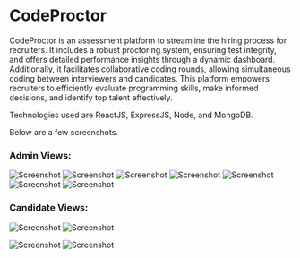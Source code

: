 # CodeProctor

CodeProctor is an assessment platform to streamline the hiring process for recruiters. It includes a robust proctoring system, ensuring test integrity, and offers detailed performance insights through a dynamic dashboard. Additionally, it facilitates collaborative coding rounds, allowing simultaneous coding between interviewers and candidates. This platform empowers recruiters to efficiently evaluate programming skills, make informed decisions, and identify top talent effectively.

Technologies used are ReactJS, ExpressJS, Node, and MongoDB.

Below are a few screenshots.

### Admin Views:

![Screenshot](https://github.com/tatvkamdar79/DBC/frontend/src/assets/Admin_Views/253646692-3b50e1c0-56b3-4976-ae6d-4802b6079f6f.png)
![Screenshot](https://github.com/tatvkamdar79/DBC/frontend/src/assets/Admin_Views/253646701-b521197b-27cf-415a-86c9-b6bf53a1bf4e.png)
![Screenshot](https://github.com/tatvkamdar79/DBC/frontend/src/assets/Admin_Views/253646704-62c5baad-51b5-4aa0-a4fb-98a7c68b3a0c.png)
![Screenshot](https://github.com/tatvkamdar79/DBC/frontend/src/assets/Admin_Views/253646709-68a81a47-52df-4fe2-aee1-142ec3d09db8.png)
![Screenshot](https://github.com/tatvkamdar79/DBC/frontend/src/assets/Admin_Views/253646716-47c57609-4c6a-41fd-8429-288bed887f22.png)
![Screenshot](https://github.com/tatvkamdar79/DBC/frontend/src/assets/Admin_Views/253646722-629ceda9-5042-499c-817b-7500a341f037.png)
![Screenshot](https://github.com/tatvkamdar79/DBC/frontend/src/assets/Admin_Views/253646728-ad63999f-dfab-4703-867a-c82d3a88abfc.png)

### Candidate Views:

![Screenshot](https://github.com/tatvkamdar79/DBC/frontend/src/assets/Candidate_Views/253646732-0476483d-c455-4c5a-bde1-7a140476db6b.png)
![Screenshot](https://github.com/tatvkamdar79/DBC/frontend/src/assets/Candidate_Views/253646738-5060514a-3f8f-4a0f-bef4-10edf56b1501.png)

![Screenshot](https://github.com/tatvkamdar79/DBC/frontend/src/assets/Candidate_Views/253646749-4ae82334-55a0-4027-a1f0-3089650e0dce.png)
![Screenshot](https://github.com/tatvkamdar79/DBC/frontend/src/assets/Candidate_Views/253646756-5f072d27-f703-45d7-80e4-0abbe0349aa6.png)
